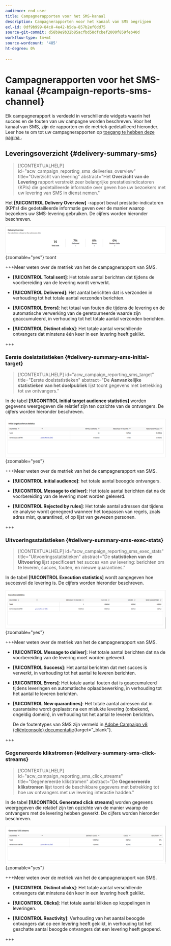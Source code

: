 ```yaml
---
audience: end-user
title: Campagnerapporten voor het SMS-kanaal
description: Campagnerapporten voor het kanaal van SMS begrijpen
exl-id: 0df9b999-84c8-4e42-b5da-857b2ef0dd75
source-git-commit: d58b9e9b32b85acfbd58dfcbef2000f859feb40d
workflow-type: tm+mt
source-wordcount: '485'
ht-degree: 0%

---
```


# Campagnerapporten voor het SMS-kanaal {#campaign-reports-sms-channel}

Elk campagnerapport is verdeeld in verschillende widgets waarin het succes en de fouten van uw campagne worden beschreven. Voor het kanaal van SMS, zijn de rapporten en de metriek gedetailleerd hieronder. Leer hoe te om tot uw campagnerapporten op [&#x200B; toegang te hebben deze pagina &#x200B;](campaign-reports.md).

## Leveringsoverzicht {#delivery-summary-sms}

>[!CONTEXTUALHELP]
>id="acw_campaign_reporting_sms_deliveries_overview"
>title="Overzicht van levering"
>abstract="Het **Overzicht van de Levering** rapport verstrekt zeer belangrijke prestatiesindicatoren (KPIs) die gedetailleerde informatie over geven hoe uw bezoekers met uw levering van SMS in dienst nemen."

Het **[!UICONTROL Delivery Overview]** -rapport bevat prestatie-indicatoren (KPI&#39;s) die gedetailleerde informatie geven over de manier waarop bezoekers uw SMS-levering gebruiken. De cijfers worden hieronder beschreven.

![&#x200B; het rapport dat van het Overzicht van de Levering de metriek van SMS &#x200B;](assets/campaign_report_sms_1.png){zoomable="yes"} toont

+++Meer weten over de metriek van het de campagnerapport van SMS.

* **[!UICONTROL Total sent]**: Het totale aantal berichten dat tijdens de voorbereiding van de levering wordt verwerkt.

* **[!UICONTROL Delivered]**: Het aantal berichten dat is verzonden in verhouding tot het totale aantal verzonden berichten.

* **[!UICONTROL Errors]**: het totaal van fouten die tijdens de levering en de automatische verwerking van de geretourneerde waarde zijn geaccumuleerd, in verhouding tot het totale aantal verzonden berichten.

* **[!UICONTROL Distinct clicks]**: Het totale aantal verschillende ontvangers dat minstens één keer in een levering heeft geklikt.

+++

### Eerste doelstatistieken {#delivery-summary-sms-initial-target}

>[!CONTEXTUALHELP]
>id="acw_campaign_reporting_sms_target"
>title="Eerste doelstatistieken"
>abstract="De **Aanvankelijke statistieken van het doelpubliek** lijst toont gegevens met betrekking tot uw ontvangers."

In de tabel **[!UICONTROL Initial target audience statistics]** worden gegevens weergegeven die relatief zijn ten opzichte van de ontvangers. De cijfers worden hieronder beschreven.

![&#x200B; Aanvankelijke lijst van de doelpubliek die ontvankelijke gegevens tonen &#x200B;](assets/campaign_report_sms_2.png){zoomable="yes"}

+++Meer weten over de metriek van het de campagnerapport van SMS.

* **[!UICONTROL Initial audience]**: het totale aantal beoogde ontvangers.

* **[!UICONTROL Message to deliver]**: Het totale aantal berichten dat na de voorbereiding van de levering moet worden geleverd.

* **[!UICONTROL Rejected by rules]**: Het totale aantal adressen dat tijdens de analyse wordt genegeerd wanneer het toepassen van regels, zoals adres mist, quarantined, of op lijst van gewezen personen.

+++

### Uitvoeringsstatistieken {#delivery-summary-sms-exec-stats}

>[!CONTEXTUALHELP]
>id="acw_campaign_reporting_sms_exec_stats"
>title="Uitvoeringsstatistieken"
>abstract="De **statistieken van de Uitvoering** lijst specificeert het succes van uw levering: berichten om te leveren, succes, fouten, en nieuwe quarantines."

In de tabel **[!UICONTROL Execution statistics]** wordt aangegeven hoe succesvol de levering is. De cijfers worden hieronder beschreven.

![&#x200B; de statistieklijst van de Uitvoering die de metriek van het leveringssucces toont &#x200B;](assets/campaign_report_sms_3.png){zoomable="yes"}

+++Meer weten over de metriek van het de campagnerapport van SMS.

* **[!UICONTROL Message to deliver]**: Het totale aantal berichten dat na de voorbereiding van de levering moet worden geleverd.

* **[!UICONTROL Success]**: Het aantal berichten dat met succes is verwerkt, in verhouding tot het aantal te leveren berichten.

* **[!UICONTROL Errors]**: Het totale aantal fouten dat is geaccumuleerd tijdens leveringen en automatische oplaadbewerking, in verhouding tot het aantal te leveren berichten.

* **[!UICONTROL New quarantines]**: Het totale aantal adressen dat in quarantaine wordt geplaatst na een mislukte levering (onbekend, ongeldig domein), in verhouding tot het aantal te leveren berichten.

  De de foutentypes van SMS zijn vermeld in [&#x200B; Adobe Campaign v8 (cliëntconsole) documentatie &#x200B;](https://experienceleague.adobe.com/docs/campaign/campaign-v8/send/failures/delivery-failures.html?lang=nl-NL#sms-quarantines){target="_blank"}.

+++

### Gegenereerde klikstromen {#delivery-summary-sms-click-streams}

>[!CONTEXTUALHELP]
>id="acw_campaign_reporting_sms_click_streams"
>title="Gegenereerde klikstromen"
>abstract="De **Gegenereerde klikstromen** lijst toont de beschikbare gegevens met betrekking tot hoe uw ontvangers met uw levering interactie hadden."

In de tabel **[!UICONTROL Generated click streams]** worden gegevens weergegeven die relatief zijn ten opzichte van de manier waarop de ontvangers met de levering hebben gewerkt. De cijfers worden hieronder beschreven.

![&#x200B; Gegenereerde klikstroomlijst die ontvankelijke interactiegegevens tonen &#x200B;](assets/campaign_report_sms_4.png){zoomable="yes"}

+++Meer weten over de metriek van het de campagnerapport van SMS.

* **[!UICONTROL Distinct clicks]**: Het totale aantal verschillende ontvangers dat minstens één keer in een levering heeft geklikt.

* **[!UICONTROL Clicks]**: Het totale aantal klikken op koppelingen in leveringen.

* **[!UICONTROL Reactivity]**: Verhouding van het aantal beoogde ontvangers dat op een levering heeft geklikt, in verhouding tot het geschatte aantal beoogde ontvangers dat een levering heeft geopend.

+++